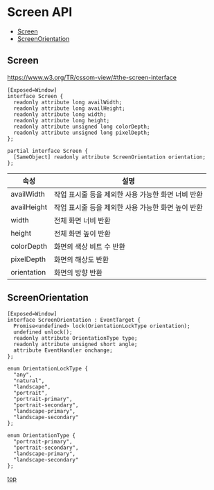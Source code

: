 # Screen API

- [Screen](#screen)
- [ScreenOrientation](#screenorientation)



## Screen

https://www.w3.org/TR/cssom-view/#the-screen-interface


```webidl
[Exposed=Window]
interface Screen {
  readonly attribute long availWidth;
  readonly attribute long availHeight;
  readonly attribute long width;
  readonly attribute long height;
  readonly attribute unsigned long colorDepth;
  readonly attribute unsigned long pixelDepth;
};

partial interface Screen {
  [SameObject] readonly attribute ScreenOrientation orientation;
};
```


속성 | 설명
---|---
availWidth  | 작업 표시줄 등을 제외한 사용 가능한 화면 너비 반환  
availHeight | 작업 표시줄 등을 제외한 사용 가능한 화면 높이 반환
width       | 전체 화면 너비 반환
height      | 전체 화면 높이 반환
colorDepth  | 화면의 색상 비트 수 반환
pixelDepth  | 화면의 해상도 반환
orientation | 화면의 방향 반환  



## ScreenOrientation

```webidl
[Exposed=Window]
interface ScreenOrientation : EventTarget {
  Promise<undefined> lock(OrientationLockType orientation);
  undefined unlock();
  readonly attribute OrientationType type;
  readonly attribute unsigned short angle;
  attribute EventHandler onchange;
};

enum OrientationLockType {
  "any",
  "natural",
  "landscape",
  "portrait",
  "portrait-primary",
  "portrait-secondary",
  "landscape-primary",
  "landscape-secondary"
};

enum OrientationType {
  "portrait-primary",
  "portrait-secondary",
  "landscape-primary",
  "landscape-secondary"
};
```



[top](#)
